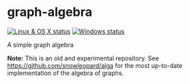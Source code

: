 # graph-algebra

[![Linux & OS X status](https://img.shields.io/travis/snowleopard/graph-algebra/master.svg?label=Linux%20%26%20OS%20X)](https://travis-ci.org/snowleopard/graph-algebra) [![Windows status](https://img.shields.io/appveyor/ci/snowleopard/graph-algebra/master.svg?label=Windows)](https://ci.appveyor.com/project/snowleopard/graph-algebra)


A simple graph algebra

**Note:** This is an old and experimental repository. See https://github.com/snowleopard/alga for the most up-to-date
implementation of the algebra of graphs.
